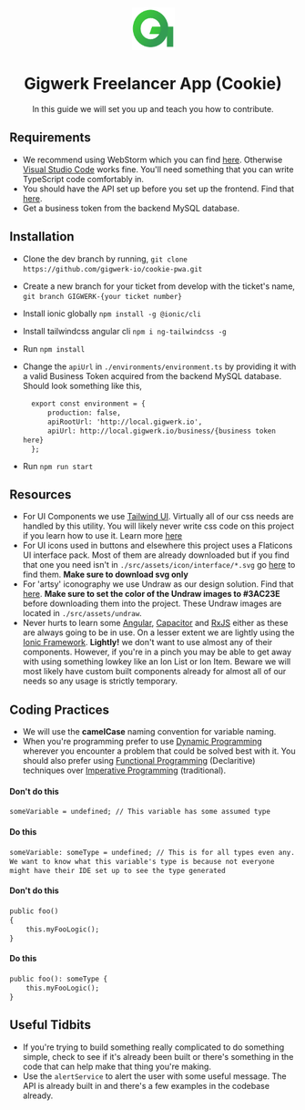 <p align="center">
    <img src="src/assets/icon/Logo-1.png" height="75" width="75" />
</p>
<h1 align="center">Gigwerk Freelancer App (Cookie)</h1>
<p align="center">In this guide we will set you up and teach you how to contribute.</p>

## Requirements
- We recommend using WebStorm which you can find <a href="https://www.jetbrains.com/webstorm/download">here</a>. Otherwise <a href="https://code.visualstudio.com/download">Visual Studio Code</a> works fine. You'll need something that you can write TypeScript code comfortably in. 
- You should have the API set up before you set up the frontend. Find that <a href="https://github.com/gigwerk-io/api">here</a>.
- Get a business token from the backend MySQL database.
## Installation
- Clone the dev branch by running, `git clone https://github.com/gigwerk-io/cookie-pwa.git`
- Create a new branch for your ticket from develop with the ticket's name, `git branch GIGWERK-{your ticket number}`
- Install ionic globally `npm install -g @ionic/cli`
- Install tailwindcss angular cli `npm i ng-tailwindcss -g`
- Run `npm install`
- Change the `apiUrl` in `./environments/environment.ts` by providing it with a valid Business Token acquired from the backend MySQL database. Should look something like this,

        export const environment = {
            production: false,
            apiRootUrl: 'http://local.gigwerk.io',
            apiUrl: http://local.gigwerk.io/business/{business token here}
        };
        
- Run `npm run start`
## Resources
- For UI Components we use <a href="https://tailwindui.com/">Tailwind UI</a>. Virtually all of our css needs are handled by this utility. You will likely never write css code on this project if you learn how to use it. Learn more <a href="https://tailwindcss.com/course">here</a>
- For UI icons used in buttons and elsewhere this project uses a Flaticons UI interface pack. Most of them are already downloaded but if you find that one you need isn't in `./src/assets/icon/interface/*.svg` go <a href="https://www.flaticon.com/packs/ui-interface-25">here</a> to find them. **Make sure to download svg only**
- For 'artsy' iconography we use Undraw as our design solution. Find that <a href="https://undraw.co/search">here</a>. **Make sure to set the color of the Undraw images to #3AC23E** before downloading them into the project. These Undraw images are located in `./src/assets/undraw`.
- Never hurts to learn some <a href="https://angular.io/">Angular</a>, <a href="https://angular.io/">Capacitor</a> and <a href="https://rxjs-dev.firebaseapp.com/">RxJS</a> either as these are always going to be in use. On a lesser extent we are lightly using the <a href="https://ionicframework.com/">Ionic Framework</a>. **Lightly!** we don't want to use almost any of their components. However, if you're in a pinch you may be able to get away with using something lowkey like an Ion List or Ion Item. Beware we will most likely have custom built components already for almost all of our needs so any usage is strictly temporary.
## Coding Practices
- We will use the **camelCase** naming convention for variable naming.
- When you're programming prefer to use <a href="https://en.wikipedia.org/wiki/Dynamic_programming">Dynamic Programming</a> wherever you encounter a problem that could be solved best with it. You should also prefer using <a href="https://en.wikipedia.org/wiki/Functional_programming">Functional Programming</a> (Declaritive) techniques over <a href="https://en.wikipedia.org/wiki/Imperative_programming">Imperative Programming</a> (traditional).
#### Don't do this
    someVariable = undefined; // This variable has some assumed type
#### Do this
    someVariable: someType = undefined; // This is for all types even any. We want to know what this variable's type is because not everyone might have their IDE set up to see the type generated
    
#### Don't do this
    public foo()
    {
        this.myFooLogic();
    }
    
#### Do this
    public foo(): someType {
        this.myFooLogic();
    }
## Useful Tidbits
- If you're trying to build something really complicated to do something simple, check to see if it's already been built or there's something in the code that can help make that thing you're making.
- Use the `alertService` to alert the user with some useful message. The API is already built in and there's a few examples in the codebase already.

